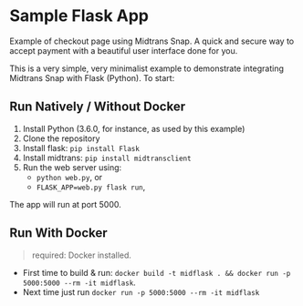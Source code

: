 # Sample Flask App

Example of checkout page using Midtrans Snap. A quick and secure way to accept
payment with a beautiful user interface done for you.

This is a very simple, very minimalist example to demonstrate integrating
Midtrans Snap with Flask (Python). To start:

## Run Natively / Without Docker

1. Install Python (3.6.0, for instance, as used by this example)
2. Clone the repository
3. Install flask: `pip install Flask`
4. Install midtrans: `pip install midtransclient`
5. Run the web server using:
	- `python web.py`, or
	- `FLASK_APP=web.py flask run`,

The app will run at port 5000.

## Run With Docker
> required: Docker installed.

- First time to build & run: `docker build -t midflask . && docker run -p 5000:5000 --rm -it midflask`.
- Next time just run `docker run -p 5000:5000 --rm -it midflask`
